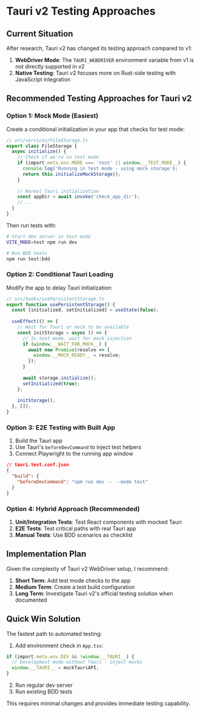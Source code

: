 # Tauri v2 Testing Approaches

## Current Situation

After research, Tauri v2 has changed its testing approach compared to v1:

1. **WebDriver Mode**: The `TAURI_WEBDRIVER` environment variable from v1 is not directly supported in v2
2. **Native Testing**: Tauri v2 focuses more on Rust-side testing with JavaScript integration

## Recommended Testing Approaches for Tauri v2

### Option 1: Mock Mode (Easiest)

Create a conditional initialization in your app that checks for test mode:

```typescript
// src/services/FileStorage.ts
export class FileStorage {
  async initialize() {
    // Check if we're in test mode
    if (import.meta.env.MODE === 'test' || window.__TEST_MODE__) {
      console.log('Running in test mode - using mock storage');
      return this.initializeMockStorage();
    }
    
    // Normal Tauri initialization
    const appDir = await invoke('check_app_dir');
    // ...
  }
}
```

Then run tests with:
```bash
# Start dev server in test mode
VITE_MODE=test npm run dev

# Run BDD tests
npm run test:bdd
```

### Option 2: Conditional Tauri Loading

Modify the app to delay Tauri initialization:

```typescript
// src/hooks/usePersistentStorage.ts
export function usePersistentStorage() {
  const [initialized, setInitialized] = useState(false);
  
  useEffect(() => {
    // Wait for Tauri or mock to be available
    const initStorage = async () => {
      // In test mode, wait for mock injection
      if (window.__WAIT_FOR_MOCK__) {
        await new Promise(resolve => {
          window.__MOCK_READY__ = resolve;
        });
      }
      
      await storage.initialize();
      setInitialized(true);
    };
    
    initStorage();
  }, []);
}
```

### Option 3: E2E Testing with Built App

1. Build the Tauri app
2. Use Tauri's `beforeDevCommand` to inject test helpers
3. Connect Playwright to the running app window

```json
// tauri.test.conf.json
{
  "build": {
    "beforeDevCommand": "npm run dev -- --mode test"
  }
}
```

### Option 4: Hybrid Approach (Recommended)

1. **Unit/Integration Tests**: Test React components with mocked Tauri
2. **E2E Tests**: Test critical paths with real Tauri app
3. **Manual Tests**: Use BDD scenarios as checklist

## Implementation Plan

Given the complexity of Tauri v2 WebDriver setup, I recommend:

1. **Short Term**: Add test mode checks to the app
2. **Medium Term**: Create a test build configuration
3. **Long Term**: Investigate Tauri v2's official testing solution when documented

## Quick Win Solution

The fastest path to automated testing:

1. Add environment check in `App.tsx`:
```typescript
if (import.meta.env.DEV && !window.__TAURI__) {
  // Development mode without Tauri - inject mocks
  window.__TAURI__ = mockTauriAPI;
}
```

2. Run regular dev server
3. Run existing BDD tests

This requires minimal changes and provides immediate testing capability.